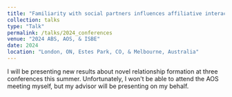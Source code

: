 ```yaml
---
title: "Familiarity with social partners influences affiliative interactions but not spatial associations"
collection: talks
type: "Talk"
permalink: /talks/2024_conferences
venue: "2024 ABS, AOS, & ISBE"
date: 2024
location: "London, ON, Estes Park, CO, & Melbourne, Australia"
---
```


I will be presenting new results about novel relationship formation at three conferences this summer. Unfortunately, I won't be able to attend the AOS meeting myself, but my advisor will be presenting on my behalf.

